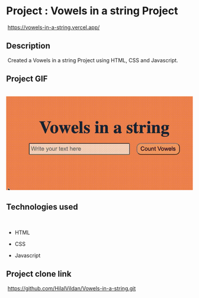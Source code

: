 # Project : Vowels in a string Project
​
https://vowels-in-a-string.vercel.app/

## Description
​
Created a Vowels in a string Project using HTML, CSS and Javascript.
​
## Project GIF
​
![proje image](./Ekran-Kayd%C4%B1-2022-10-04-15.22.37.gif)

## Technologies used
​
- HTML
​
- CSS

- Javascript


## Project clone link
​
https://github.com/HilalVildan/Vowels-in-a-string.git
